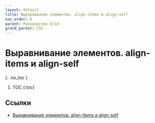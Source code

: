 ```yaml
---
layout: default
title: Выравнивание элементов. align-items и align-self
nav_order: 6
parent: Руководство Grid
grand_parent: CSS
---
```


<!-- prettier-ignore-start -->
# Выравнивание элементов. align-items и align-self
{: .no_toc }
<!-- prettier-ignore-end -->

<!-- prettier-ignore -->
1. TOC
{:toc}

## Ссылки

- [Выравнивание элементов. align-items и align-self](https://metanit.com/web/html5/12.6.php)
